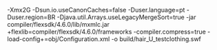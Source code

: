 -Xmx2G
-Dsun.io.useCanonCaches=false
-Duser.language=pt
-Duser.region=BR
-Djava.util.Arrays.useLegacyMergeSort=true
-jar
compiler/flexsdk/4.6.0/lib/mxmlc.jar
+flexlib=compiler/flexsdk/4.6.0/frameworks
-compiler.compress=true
-load-config+=obj/Configuration.xml
-o
build/hair_U_testclothing.swf